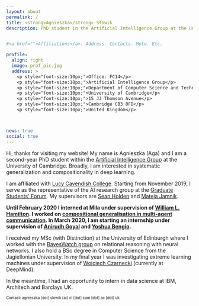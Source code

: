 ```yaml
---
layout: about
permalink: /
title: <strong>Agnieszka</strong> Słowik
description: PhD student in the Artificial Intelligence Group at the University of Cambridge


#<a href="">Affiliations</a>. Address. Contacts. Moto. Etc.

profile:
  align: right
  image: prof_pic.jpg
  address: >
    <p style="font-size:10px;">Office: FC14</p>
    <p style="font-size:10px;">Artificial Intelligence Group</p>
    <p style="font-size:10px;">Department of Computer Science and Technology</p>
    <p style="font-size:10px;">University of Cambridge</p>
    <p style="font-size:10px;">15 JJ Thomson Avenue</p>
    <p style="font-size:10px;">Cambridge CB3 0FD</p>
    <p style="font-size:10px;">United Kingdom</p>



news: true
social: true
---
```


Hi, thanks for visiting my website! My name is Agnieszka (Aga) and I am a second-year PhD student within the [Artificial Intelligence Group](https://www.cl.cam.ac.uk/research/ai/) at the University of Cambridge. Broadly, I am interested in systematic generalization and compositionality in deep learning.

I am affiliated with [Lucy Cavendish College](https://www.lucy-cav.cam.ac.uk). Starting from November 2019, I serve as the representative of the AI research group at the [Graduate Students' Forum](https://www.cst.cam.ac.uk/local/phd/gradforum). My supervisors are [Sean Holden](https://www.cl.cam.ac.uk/~sbh11/) and [Mateja Jamnik](https://www.cl.cam.ac.uk/~mj201/).

**Until February 2020 I interned at Mila under supervision of [William L. Hamilton](https://www.cs.mcgill.ca/~wlh/). I worked on [compositional generalisation in multi-agent communication](https://arxiv.org/abs/2002.01335). In March 2020, I am starting an internship under supervision of [Anirudh Goyal](https://anirudh9119.github.io) and [Yoshua Bengio](https://yoshuabengio.org).**

I received my MSc (with Distinction) at the University of Edinburgh where I worked with the [BayesWatch group](https://www.bayeswatch.com) on relational reasoning with neural networks. I also hold a BSc degree in Computer Science from the Jagiellonian University. In my final year I was investigating extreme learning machines under supervision of [Wojciech Czarnecki](http://wojciechczarnecki.com) (currently at DeepMind).

In the meantime, I had an opportunity to intern in data science at IBM, Architech and Barclays UK.

<p style="font-size:10px;"> Contact: agnieszka [dot] slowik [at] cl [dot] cam [dot] ac [dot] uk </p>
